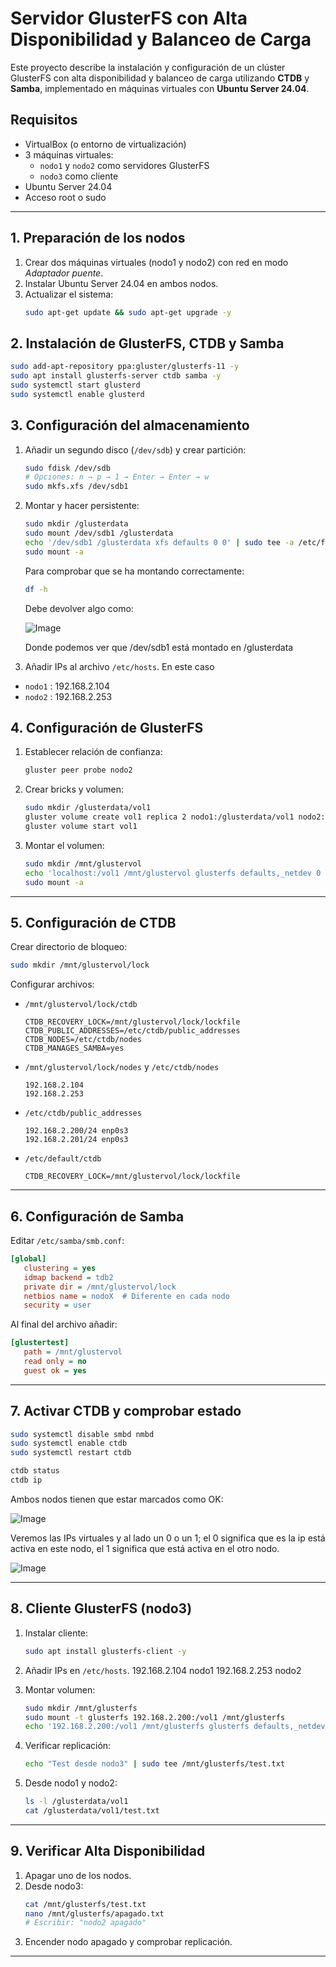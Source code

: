 # Servidor GlusterFS con Alta Disponibilidad y Balanceo de Carga

Este proyecto describe la instalación y configuración de un clúster GlusterFS con alta disponibilidad y balanceo de carga utilizando **CTDB** y **Samba**, implementado en máquinas virtuales con **Ubuntu Server 24.04**.

## Requisitos

- VirtualBox (o entorno de virtualización)
- 3 máquinas virtuales:
  - `nodo1` y `nodo2` como servidores GlusterFS
  - `nodo3` como cliente
- Ubuntu Server 24.04
- Acceso root o sudo

---

## 1. Preparación de los nodos

1. Crear dos máquinas virtuales (nodo1 y nodo2) con red en modo *Adaptador puente*.
2. Instalar Ubuntu Server 24.04 en ambos nodos.
3. Actualizar el sistema:
   ```bash
   sudo apt-get update && sudo apt-get upgrade -y
   ```

## 2. Instalación de GlusterFS, CTDB y Samba

```bash
sudo add-apt-repository ppa:gluster/glusterfs-11 -y
sudo apt install glusterfs-server ctdb samba -y
sudo systemctl start glusterd
sudo systemctl enable glusterd
```

## 3. Configuración del almacenamiento

1. Añadir un segundo disco (`/dev/sdb`) y crear partición:
   ```bash
   sudo fdisk /dev/sdb
   # Opciones: n → p → 1 → Enter → Enter → w
   sudo mkfs.xfs /dev/sdb1
   ```

2. Montar y hacer persistente:
   ```bash
   sudo mkdir /glusterdata
   sudo mount /dev/sdb1 /glusterdata
   echo '/dev/sdb1 /glusterdata xfs defaults 0 0' | sudo tee -a /etc/fstab
   sudo mount -a
   ```
      Para comprobar que se ha montando correctamente:
   ```bash
   df -h
   ```
     Debe devolver algo como:

      ![Image](https://github.com/user-attachments/assets/feb1a892-a0d1-4855-9ec5-91f1b0bedb02)

      Donde podemos ver que /dev/sdb1 está montado en /glusterdata

4. Añadir IPs al archivo `/etc/hosts`.
  En este caso
  - `nodo1` : 192.168.2.104
  - `nodo2` : 192.168.2.253

## 4. Configuración de GlusterFS

1. Establecer relación de confianza:
   ```bash
   gluster peer probe nodo2
   ```

2. Crear bricks y volumen:
   ```bash
   sudo mkdir /glusterdata/vol1
   gluster volume create vol1 replica 2 nodo1:/glusterdata/vol1 nodo2:/glusterdata/vol1
   gluster volume start vol1
   ```

3. Montar el volumen:
   ```bash
   sudo mkdir /mnt/glustervol
   echo 'localhost:/vol1 /mnt/glustervol glusterfs defaults,_netdev 0 0' | sudo tee -a /etc/fstab
   sudo mount -a
   ```

---

## 5. Configuración de CTDB

Crear directorio de bloqueo:
```bash
sudo mkdir /mnt/glustervol/lock
```

Configurar archivos:

- `/mnt/glustervol/lock/ctdb`
  ```
  CTDB_RECOVERY_LOCK=/mnt/glustervol/lock/lockfile
  CTDB_PUBLIC_ADDRESSES=/etc/ctdb/public_addresses
  CTDB_NODES=/etc/ctdb/nodes
  CTDB_MANAGES_SAMBA=yes
  ```

- `/mnt/glustervol/lock/nodes` y `/etc/ctdb/nodes`
  ```
  192.168.2.104
  192.168.2.253
  ```

- `/etc/ctdb/public_addresses`
  ```
  192.168.2.200/24 enp0s3
  192.168.2.201/24 enp0s3
  ```

- `/etc/default/ctdb`
  ```
  CTDB_RECOVERY_LOCK=/mnt/glustervol/lock/lockfile
  ```

---

## 6. Configuración de Samba

Editar `/etc/samba/smb.conf`:

```ini
[global]
   clustering = yes
   idmap backend = tdb2
   private dir = /mnt/glustervol/lock
   netbios name = nodoX  # Diferente en cada nodo
   security = user
```
Al final del archivo añadir:
```ini
[glustertest]
   path = /mnt/glustervol
   read only = no
   guest ok = yes
```

---

## 7. Activar CTDB y comprobar estado

```bash
sudo systemctl disable smbd nmbd
sudo systemctl enable ctdb
sudo systemctl restart ctdb

ctdb status
ctdb ip
```
Ambos nodos tienen que estar marcados como OK:

![Image](https://github.com/user-attachments/assets/46e34521-706f-45f2-a623-28e85d7bf334)

Veremos las IPs virtuales y al lado un 0 o un 1; el 0 significa que es la ip está activa en este nodo, el 1 significa que está activa en el otro nodo. 

![Image](https://github.com/user-attachments/assets/c4641b64-bb04-4189-ae85-199a14ba3058)

---

## 8. Cliente GlusterFS (nodo3)

1. Instalar cliente:
   ```bash
   sudo apt install glusterfs-client -y
   ```

2. Añadir IPs en `/etc/hosts`.
  192.168.2.104 nodo1
  192.168.2.253 nodo2

4. Montar volumen:
   ```bash
   sudo mkdir /mnt/glusterfs
   sudo mount -t glusterfs 192.168.2.200:/vol1 /mnt/glusterfs
   echo '192.168.2.200:/vol1 /mnt/glusterfs glusterfs defaults,_netdev 0 0' | sudo tee -a /etc/fstab
   ```

5. Verificar replicación:
   ```bash
   echo "Test desde nodo3" | sudo tee /mnt/glusterfs/test.txt
   ```

6. Desde nodo1 y nodo2:
   ```bash
   ls -l /glusterdata/vol1
   cat /glusterdata/vol1/test.txt
   ```

---

## 9. Verificar Alta Disponibilidad

1. Apagar uno de los nodos.
2. Desde nodo3:
   ```bash
   cat /mnt/glusterfs/test.txt
   nano /mnt/glusterfs/apagado.txt
   # Escribir: "nodo2 apagado"
   ```
3. Encender nodo apagado y comprobar replicación.

---
